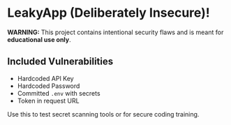 # LeakyApp (Deliberately Insecure)!

**WARNING:** This project contains intentional security flaws and is meant for **educational use only**.

## Included Vulnerabilities 
- Hardcoded API Key
- Hardcoded Password
- Committed `.env` with secrets
- Token in request URL

Use this to test secret scanning tools or for secure coding training.
